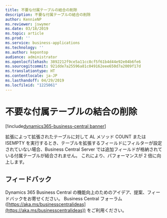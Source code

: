 ```yaml
---
title: 不要な付属テーブルの結合の削除
description: 不要な付属テーブルの結合の削除
author: KennieNP
ms.reviewer: jswymer
ms.date: 03/18/2019
ms.topic: article
ms.prod: ''
ms.service: business-applications
ms.technology: ''
ms.author: kepontop
audience: administrator
ms.openlocfilehash: 3892212f9ce5a11cc8cf5f61b4d44e92e04b6fe6
ms.sourcegitcommit: 921dde7a25596a81c049162eee650d7a2009f17d
ms.translationtype: HT
ms.contentlocale: ja-JP
ms.lasthandoff: 04/29/2019
ms.locfileid: "1225061"
---
```

# <a name="removed-unnecessary-companion-table-joins"></a>不要な付属テーブルの結合の削除

[!include[dynamics365-business-central banner](../includes/dynamics365-business-central.md)]

拡張によって拡張されたテーブルに対して AL メソッド COUNT または ISEMPTY を実行するとき、テーブルを拡張するフィールドにフィルターが設定されていない場合、Business Central Server では追加フィールドが格納されている付属テーブルが結合されません。 これにより、パフォーマンスが 2 倍に向上します。

## <a name="tell-us-what-you-think"></a>フィードバック
Dynamics 365 Business Central の機能向上のためのアイデア、提案、フィードバックをお寄せください。 Business Central フォーラム ([https://aka.ms/businesscentralideas](https://aka.ms/businesscentralideas)) をご利用ください。

